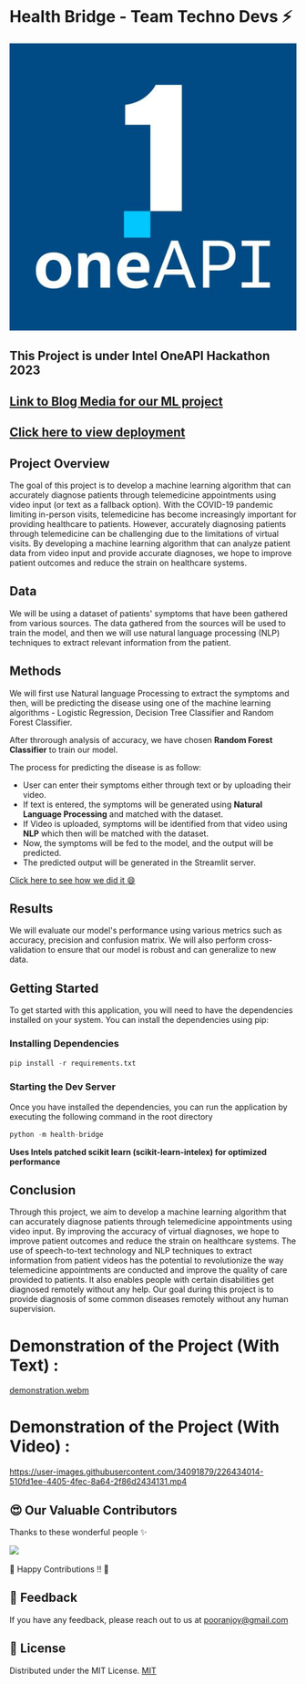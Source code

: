 # Health Bridge - Team Techno Devs ⚡️

<img src="./health-bridge/assets/hackathon.jpg">

## This Project is under Intel OneAPI Hackathon 2023  
## [Link to Blog Media for our ML project](https://medium.com/@deysampreet6/health-bridge-a-machine-learning-model-to-predict-diseases-ea336c8b62b9 )
## [Click here to view deployment](http://intel-health-bridge.onrender.com/)

## Project Overview

The goal of this project is to develop a machine learning algorithm that can accurately diagnose patients through telemedicine appointments using video input (or text as a fallback option). With the COVID-19 pandemic limiting in-person visits, telemedicine has become increasingly important for providing healthcare to patients. However, accurately diagnosing patients through telemedicine can be challenging due to the limitations of virtual visits. By developing a machine learning algorithm that can analyze patient data from video input and provide accurate diagnoses, we hope to improve patient outcomes and reduce the strain on healthcare systems.

## Data

We will be using a dataset of patients' symptoms that have been gathered from various sources. The data gathered from the sources will be used to train the model, and then we will use natural language processing (NLP) techniques to extract relevant information from the patient.

## Methods

We will first use Natural language Processing to extract the symptoms and then, will be predicting the disease using one of the machine learning algorithms - Logistic Regression, Decision Tree Classifier and Random Forest Classifier.

After throrough analysis of accuracy, we have chosen __Random Forest Classifier__ to train our model.

The process for predicting the disease is as follow: 

- User can enter their symptoms either through text or by uploading their video.
- If text is entered, the symptoms will be generated using __Natural Language Processing__ and matched with the dataset.
- If Video is uploaded, symptoms will be identified from that video using __NLP__ which then will be matched with the dataset.
- Now, the symptoms will be fed to the model, and the output will be predicted.
- The predicted output will be generated in the Streamlit server.

[Click here to see how we did it 😄](https://github.com/pooranjoyb/health-bridge/blob/master/health-bridge/models/train/model.ipynb)
## Results

We will evaluate our model's performance using various metrics such as accuracy, precision and confusion matrix. We will also perform cross-validation to ensure that our model is robust and can generalize to new data.

## Getting Started

To get started with this application, you will need to have the dependencies installed on your system. You can install the dependencies using pip:

### Installing Dependencies
```python
pip install -r requirements.txt
```
### Starting the Dev Server
Once you have installed the dependencies, you can run the application by executing the following command in the root directory 

```python
python -m health-bridge
```
__Uses Intels patched scikit learn (scikit-learn-intelex) for optimized performance__

## Conclusion

Through this project, we aim to develop a machine learning algorithm that can accurately diagnose patients through telemedicine appointments using video input. By improving the accuracy of virtual diagnoses, we hope to improve patient outcomes and reduce the strain on healthcare systems. The use of speech-to-text technology and NLP techniques to extract information from patient videos has the potential to revolutionize the way telemedicine appointments are conducted and improve the quality of care provided to patients. It also enables people with certain disabilities get diagnosed remotely without any help. Our goal during this project is to provide diagnosis of some common diseases remotely without any human supervision.

# Demonstration of the Project (With Text) : 

[demonstration.webm](https://user-images.githubusercontent.com/90945182/226211024-d5584ef1-5fe5-4b0d-a9b7-557efa7675e4.webm)

# Demonstration of the Project (With Video) :


https://user-images.githubusercontent.com/34091879/226434014-510fd1ee-4405-4fec-8a64-2f86d2434131.mp4


## 😍 Our Valuable Contributors

Thanks to these wonderful people ✨

<a href="https://github.com/pooranjoyb/health-bridge/graphs/contributors">
  <img src="https://contrib.rocks/image?repo=pooranjoyb/health-bridge" />
</a>

💙 Happy Contributions !! 💙


## 📝 Feedback

If you have any feedback, please reach out to us at  pooranjoy@gmail.com

## 📜 License 

Distributed under the MIT License. 
[MIT](LICENSE)
